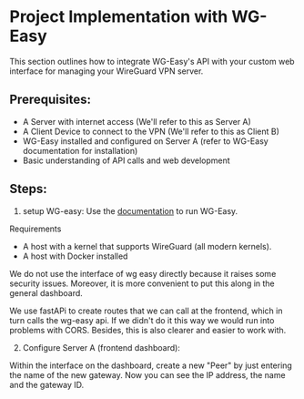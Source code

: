 # Project Implementation with WG-Easy
This section outlines how to integrate WG-Easy's API with your custom web interface for managing your WireGuard VPN server.

## Prerequisites:

- A Server with internet access (We'll refer to this as Server A)
- A Client Device to connect to the VPN (We'll refer to this as Client B)
- WG-Easy installed and configured on Server A (refer to WG-Easy documentation for installation)
- Basic understanding of API calls and web development

## Steps:
1. setup WG-easy:
Use the [documentation](https://github.com/wg-easy/wg-easy/blob/master/README.md) to run WG-Easy. 

Requirements
- A host with a kernel that supports WireGuard (all modern kernels).
- A host with Docker installed

We do not use the interface of wg easy directly because it raises some security issues. Moreover, it is more convenient to put this along in the general dashboard. 

We use fastAPi to create routes that we can call at the frontend, which in turn calls the wg-easy api. If we didn't do it this way we would run into problems with CORS. Besides, this is also clearer and easier to work with. 

2. Configure Server A (frontend dashboard):

Within the interface on the dashboard, create a new "Peer" by just entering the name of the new gateway. Now you can see the IP address, the name and the gateway ID. 
